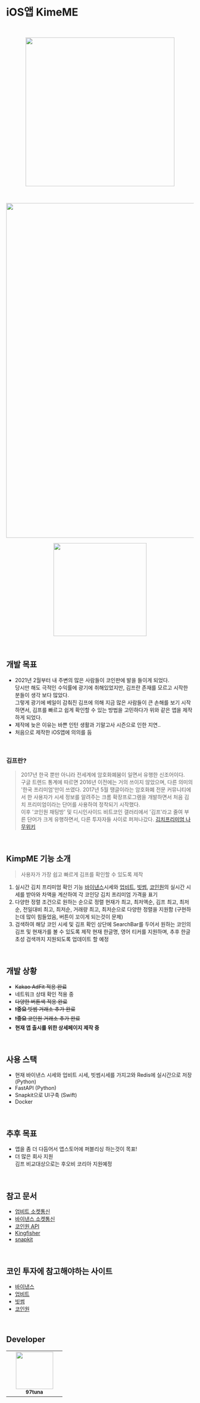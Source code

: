 <!-- Made By     : 2_tuna_97 -->

# iOS앱 KimeME
<br>

<p align="center">
    <img width="400px" src="https://user-images.githubusercontent.com/50114556/121816502-016e0100-ccb7-11eb-96a9-7f9b0b4b6cd3.png">
</p>
<br>
<!-- KimpMe 앱 사진 -->
<p align="center">
    <img width="900px" src="https://user-images.githubusercontent.com/50114556/151215532-81639c36-8676-4e10-accf-cc42f9a65d60.png">
</p>

<p align="center">
    <a href="https://apps.apple.com/us/app/%EA%B9%80%ED%94%84%EB%AF%B8/id1606538294?ppid=7dc7e56f-07e4-4881-b9f2-c3f037453048">
        <img width="250px" src="https://user-images.githubusercontent.com/50114556/151380111-025edc9d-8540-4e61-9148-e85201e7f87c.png">
    </a>
</p>
<br>

## **개발 목표**

* 2021년 2월부터 내 주변의 많은 사람들이 코인판에 발을 들이게 되었다.
<br> 당시만 해도 극적인 수익률에 광기에 취해있었지만, 김프란 존재를 모르고 시작한 분들이 생각 보다 많았다.
<br> 그렇게 광기에 베일이 감춰진 김프에 의해 지금 많은 사람들이 큰 손해를 보기 시작하면서, 김프를 빠르고 쉽게 확인할 수 있는 방법을 고민하다가 위와 같은 앱을 제작하게 되었다.
* 제작에 늦은 이유는 바쁜 인턴 생활과 기말고사 시즌으로 인한 지연..
* 처음으로 제작한 iOS앱에 의의를 둠
<br>

### **김프란?**
> 2017년 한국 뿐만 아니라 전세계에 암호화폐붐이 일면서 유행한 신조어이다. <br> 구글 트렌드 통계에 따르면 2016년 이전에는 거의 쓰이지 않았으며, 다른 의미의 '한국 프리미엄'만이 쓰였다. 2017년 5월 땡글이라는 암호화폐 전문 커뮤니티에서 한 사용자가 시세 정보를 알려주는 크롬 확장프로그램을 개발하면서 처음 김치 프리미엄이라는 단어를 사용하여 정착되기 시작했다. <br> 이후 '코인원 채팅방' 및 디시인사이드 비트코인 갤러리에서 '김프'라고 줄여 부른 단어가 크게 유행하면서, 다른 투자자들 사이로 퍼져나갔다. [김치프리미엄 나무위키](https://namu.wiki/w/%EA%B9%80%EC%B9%98%20%ED%94%84%EB%A6%AC%EB%AF%B8%EC%97%84)
<br>

## **KimpME 기능 소개**

> 사용자가 가장 쉽고 빠르게 김프를 확인할 수 있도록 제작
> 
1. 실시간 김치 프리미엄 확인 기능 [바이낸스](https://binance.com/ko)시세와 [업비트](https://upbit.com/), [빗썸](https://www.bithumb.com/), [코인원](https://coinone.co.kr/)의 실시간 시세를 받아와 차액을 계산하여 각 코인당 김치 프리미엄 가격을 표기
2. 다양한 정렬 조건으로 원하는 순으로 정렬 현재가 최고, 최저액순, 김프 최고, 최저순, 전일대비 최고, 최저순, 거래량 최고, 최저순으로 다양한 정렬을 지원함 (구현하는데 많이 힘들었음, 버튼이 꼬이게 되는것이 문제)
3. 검색하여 해당 코인 시세 및 김프 확인 상단에 SearchBar를 두어서 원하는 코인의 김프 및 현재가를 볼 수 있도록 제작 현재 한글명, 영어 티커를 지원하며, 추후 한글 초성 검색까지 지원되도록 업데이트 할 예정
<br>

## **개발 상황**

- ~~Kakao AdFit 적용 완료~~
- 네트워크 상태 확인 적용 중
- ~~다양한 버튼색 적용 완료~~
- ~~❗️**중요** 빗썸 거래소 추가 완료~~
- ~~❗️**중요** 코인원 거래소 추가 완료~~
- **현재 앱 출시를 위한 상세페이지 제작 중**
<br>

## **사용 스택**
 - 현재 바이낸스 시세와 업비트 시세, 빗썸시세를 가지고와 Redis에 실시간으로 저장 (Python)
 - FastAPI (Python)
 - Snapkit으로 UI구축 (Swift)
 - Docker
<br>

## **추후 목표**
 * 앱을 좀 더 다듬어서 앱스토어에 퍼블리싱 하는것이 목표! <br>
 * 더 많은 회사 지원 <br>
 김프 비교대상으로는 후오비 코리아 지원예정
<br>

## **참고 문서**

- [업비트 소켓통신](https://docs.upbit.com/docs/upbit-quotation-websocket)
- [바이낸스 소켓통신](https://github.com/binance/binance-spot-api-docs)
- [코인원 API](https://doc.coinone.co.kr/)
- [Kingfisher](https://github.com/onevcat/Kingfisher)
- [snapkit](https://github.com/SnapKit/SnapKit)
<br>

## **코인 투자에 참고해야하는 사이트**

- [바이낸스](https://binance.com/ko)
- [업비트](https://upbit.com/)
- [빗썸](https://www.bithumb.com/)
- [코인원](https://coinone.co.kr/)
<br>

## **Developer**
<table>
    <tr>
        <td align="center" width="135px">
            <a href="https://github.com/97tuna"><img height="100px" width="100px" src="https://avatars3.githubusercontent.com/u/50114556?s=400&v=4"></img></a><br />
            <sub> <b> 97tuna </b> </sub>
        </td>
    </tr>
</table>
